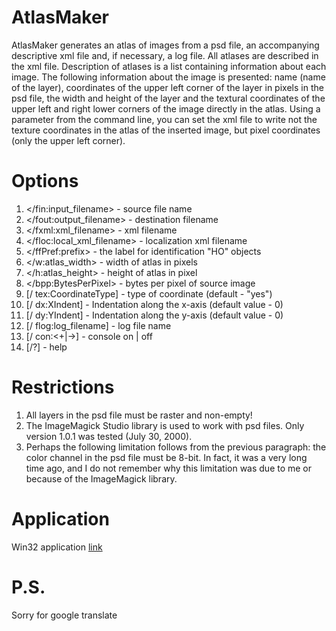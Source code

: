 # AtlasMaker
AtlasMaker generates an atlas of images from a psd file, an accompanying descriptive xml file and, if necessary, a log file. All atlases are described in the xml file. Description of atlases is a list containing information about each image. The following information about the image is presented: name (name of the layer), coordinates of the upper left corner of the layer in pixels in the psd file, the width and height of the layer and the textural coordinates of the upper left and right lower corners of the image directly in the atlas. Using a parameter from the command line, you can set the xml file to write not the texture coordinates in the atlas of the inserted image, but pixel coordinates (only the upper left corner).
# Options
<ol>
  <li>&lt;/fin:input_filename>      - source file name </li>
  <li>&lt;/fout:output_filename>    - destination filename </li>
  <li>&lt;/fxml:xml_filename>       - xml filename </li>
  <li>&lt;/floc:local_xml_filename> - localization xml filename </li>
  <li>&lt;/ffPref:prefix>           - the label for identification "HO" objects </li>
  <li>&lt;/w:atlas_width>           - width of atlas in pixels </li>
  <li>&lt;/h:atlas_height>          - height of atlas in pixel </li>
  <li>&lt;/bpp:BytesPerPixel>       - bytes per pixel of source image </li>
  <li>[/ tex:CoordinateType]        - type of coordinate <yes / no> (default - "yes") </li>
  <li>[/ dx:XIndent]                - Indentation along the x-axis (default value - 0) </li>
  <li>[/ dy:YIndent]                - Indentation along the y-axis (default value - 0) </li>
  <li>[/ flog:log_filename]         - log file name </li>
  <li>[/ con:<+|->]                 - console on | off </li>
  <li>[/?]                          - help </li>
</ol>

# Restrictions
<ol>
  <li> All layers in the psd file must be raster and non-empty! </li>
  <li> The ImageMagick Studio library is used to work with psd files. Only version 1.0.1 was tested (July 30, 2000). </li>
  <li> Perhaps the following limitation follows from the previous paragraph: the color channel in the psd file must be 8-bit. In fact, it was a very long time ago, and I do not remember why this limitation was due to me or because of the ImageMagick library. </li>
</ol>

# Application
<p>Win32 application <a href="https://sourceforge.net/projects/atlasmaker/files/AtlasMaker.zip/download">link</a></p>

# P.S.
<p>Sorry for google translate</p>
